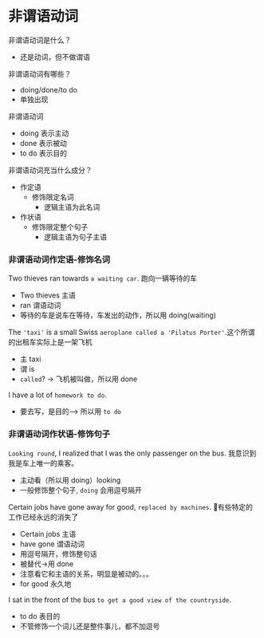# 非谓语动词

非谓语动词是什么？
* 还是动词，但不做谓语

非谓语动词有哪些？
* doing/done/to do
* 单独出现

非谓语动词
* doing 表示主动
* done 表示被动
* to do 表示目的

非谓语动词充当什么成分？
* 作定语
  * 修饰限定名词
    * 逻辑主语为此名词
* 作状语
  * 修饰限定整个句子
    * 逻辑主语为句子主语

### 非谓语动词作定语-修饰名词
Two thieves ran towards `a waiting car`.  跑向一辆等待的车
* Two thieves 主语
* ran 谓语动词
* 等待的车是说车在等待，车发出的动作，所以用 doing(waiting)

The `'taxi'` is a small Swiss `aeroplane called a 'Pilatus Porter'`.这个所谓的出租车实际上是一架飞机
* 主 taxi
* 谓 is
* `called`? -> 飞机被叫做，所以用 done

I have a lot of `homework to do`.
* 要去写，是目的--> 所以用 `to do`

### 非谓语动词作状语-修饰句子

`Looking round`, I realized that I was the only passenger on the bus. 我意识到我是车上唯一的乘客。
* 主动看（所以用 doing）looking
* 一般修饰整个句子, `doing` 会用逗号隔开

Certain jobs have gone away for good, `replaced by machines`. 有些特定的工作已经永远的消失了
* Certain jobs 主语
* have gone 谓语动词
* 用逗号隔开，修饰整句话
* 被替代->用 done
* 注意看它和主语的关系，明显是被动的。。。
* for good 永久地

I sat in the front of the bus `to get a good view of the countryside`.
* to do 表目的
* 不管修饰一个词儿还是整件事儿，都不加逗号








